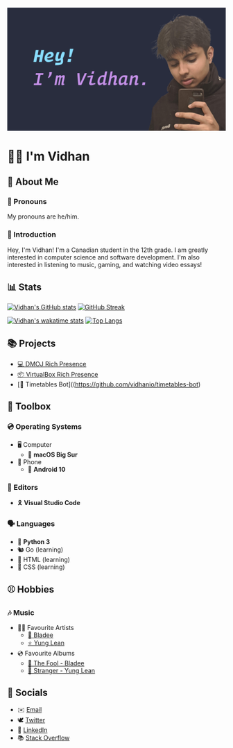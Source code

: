 ![Banner Image](assets/banner.png)

# 👦🏽 I'm Vidhan

## 👋 About Me

### 🧒 Pronouns

My pronouns are he/him.

### 🤝 Introduction

Hey, I'm Vidhan! I'm a Canadian student in the 12th grade. I am greatly interested in computer science and software development. I'm also interested in listening to music, gaming, and watching video essays!

## 📊 Stats

[![Vidhan's GitHub stats](https://github-readme-stats.vercel.app/api?username=vidhanio&count_private=true&include_all_commits=true&show_icons=true&hide_border=true&theme=tokyonight)](https://github.com/anuraghazra/github-readme-stats)
[![GitHub Streak](https://github-readme-streak-stats.herokuapp.com?user=vidhanio&hide_border=true&theme=tokyonight)](https://git.io/streak-stats)

[![Vidhan's wakatime stats](https://github-readme-stats.vercel.app/api/wakatime?username=vidhanio&layout=compact&hide_border=true&theme=tokyonight)](https://github.com/anuraghazra/github-readme-stats)
[![Top Langs](https://github-readme-stats.vercel.app/api/top-langs/?username=vidhanio&layout=compact&hide_border=true&theme=tokyonight)](https://github.com/anuraghazra/github-readme-stats)

## 📚 Projects

* [💻 DMOJ Rich Presence](https://premid.app/store/presences/DMOJ)
* [📦 VirtualBox Rich Presence](https://github.com/vidhanio/virtualbox-rich-presence)
* [📅 Timetables Bot]((https://github.com/vidhanio/timetables-bot)

## 🧰 Toolbox

### 💿 Operating Systems

* 🖥️ Computer
  * 🍎 **macOS Big Sur**
* 📱 Phone
  * 🤖 **Android 10**

### 📝 Editors

* 🎗️ **Visual Studio Code**

### 🗣️ Languages

* 🐍 **Python 3**
* 🐿️ Go (learning)
* 📄 HTML (learning)
* 🎨 CSS (learning)

## ⚾ Hobbies

### 🎶 Music

* 👨‍🎤 Favourite Artists
  * [👼 Bladee](https://open.spotify.com/artist/2xvtxDNInKDV4AvGmjw6d1)
  * [⭐ Yung Lean](https://open.spotify.com/artist/67lytN32YpUxiSeWlKfHJ3)
* 💿 Favourite Albums
  * [🗿 The Fool - Bladee](https://open.spotify.com/album/2WEWkTfh6gj1oi63K5cFQS)
  * [👺 Stranger - Yung Lean](https://open.spotify.com/album/6pbfofGywFkDyt1HoKYnRd)

## 💬 Socials

* ✉️ [Email](mailto:vidhan@vidhan.io)
* 🕊 [Twitter](https://twitter.com/vidhanio)
* 💼 [LinkedIn](https://www.linkedin.com/in/vidhanio/)
* 📚 [Stack Overflow](https://stackoverflow.com/users/6878838/vidhan)
